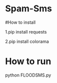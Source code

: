 # Spam-Sms

#How to install

1.pip install requests

2.pip install colorama

# How to run
python FLOODSMS.py
